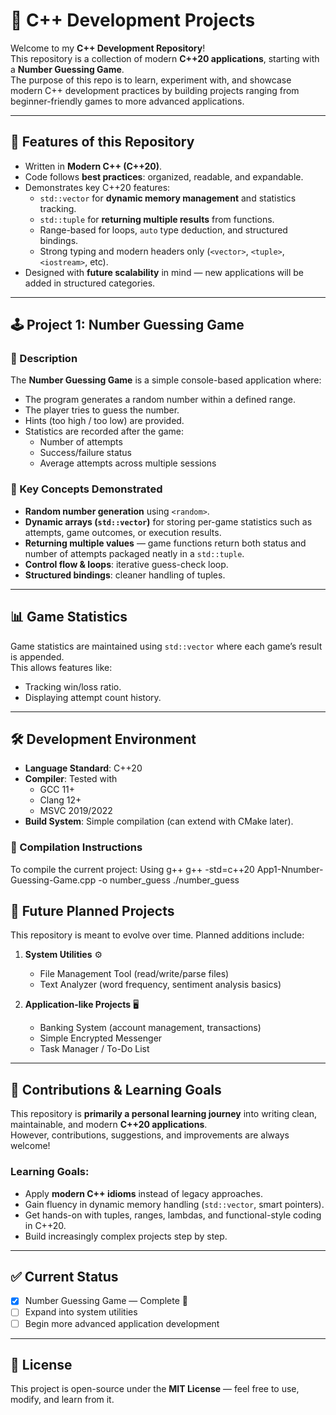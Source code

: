 # 🎯 C++ Development Projects

Welcome to my **C++ Development Repository**!  
This repository is a collection of modern **C++20 applications**, starting with a **Number Guessing Game**.  
The purpose of this repo is to learn, experiment with, and showcase modern C++ development practices by building projects ranging from beginner-friendly games to more advanced applications.

---

## 🚀 Features of this Repository

- Written in **Modern C++ (C++20)**.
- Code follows **best practices**: organized, readable, and expandable.
- Demonstrates key C++20 features:
  - `std::vector` for **dynamic memory management** and statistics tracking.
  - `std::tuple` for **returning multiple results** from functions.
  - Range-based for loops, `auto` type deduction, and structured bindings.
  - Strong typing and modern headers only (`<vector>`, `<tuple>`, `<iostream>`, etc).
- Designed with **future scalability** in mind — new applications will be added in structured categories.

---


## 🕹️ Project 1: Number Guessing Game

### 📖 Description
The **Number Guessing Game** is a simple console-based application where:
- The program generates a random number within a defined range.
- The player tries to guess the number.
- Hints (too high / too low) are provided.
- Statistics are recorded after the game:
  - Number of attempts
  - Success/failure status
  - Average attempts across multiple sessions

### 🔑 Key Concepts Demonstrated
- **Random number generation** using `<random>`.
- **Dynamic arrays (`std::vector`)** for storing per-game statistics such as attempts, game outcomes, or execution results.
- **Returning multiple values** — game functions return both status and number of attempts packaged neatly in a `std::tuple`.
- **Control flow & loops**: iterative guess-check loop.
- **Structured bindings**: cleaner handling of tuples.

---

## 📊 Game Statistics
Game statistics are maintained using `std::vector` where each game’s result is appended.  
This allows features like:
- Tracking win/loss ratio.
- Displaying attempt count history.


---

## 🛠️ Development Environment

- **Language Standard**: C++20
- **Compiler**: Tested with
  - GCC 11+
  - Clang 12+
  - MSVC 2019/2022
- **Build System**: Simple compilation (can extend with CMake later).

### 🔧 Compilation Instructions
To compile the current project:
Using g++
g++ -std=c++20 App1-Nnumber-Guessing-Game.cpp -o number_guess
./number_guess


## 📌 Future Planned Projects

This repository is meant to evolve over time. Planned additions include:
1. **System Utilities** ⚙️
   - File Management Tool (read/write/parse files)
   - Text Analyzer (word frequency, sentiment analysis basics)

2. **Application-like Projects** 🖥️
   - Banking System (account management, transactions)
   - Simple Encrypted Messenger
   - Task Manager / To-Do List

---


## 🌟 Contributions & Learning Goals

This repository is **primarily a personal learning journey** into writing clean, maintainable, and modern **C++20 applications**.  
However, contributions, suggestions, and improvements are always welcome!

### Learning Goals:
- Apply **modern C++ idioms** instead of legacy approaches.
- Gain fluency in dynamic memory handling (`std::vector`, smart pointers).
- Get hands-on with tuples, ranges, lambdas, and functional-style coding in C++20.
- Build increasingly complex projects step by step.

---


## ✅ Current Status
- [x] Number Guessing Game — Complete 🎉   
- [ ] Expand into system utilities  
- [ ] Begin more advanced application development  

---


## 📜 License
This project is open-source under the **MIT License** — feel free to use, modify, and learn from it.
